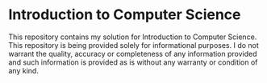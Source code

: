 # Introduction to Computer Science

This repository contains my solution for Introduction to Computer Science. This repository is being provided solely for informational purposes. I do not warrant the quality, accuracy or completeness of any information provided and such information is provided as is without any warranty or condition of any kind.



